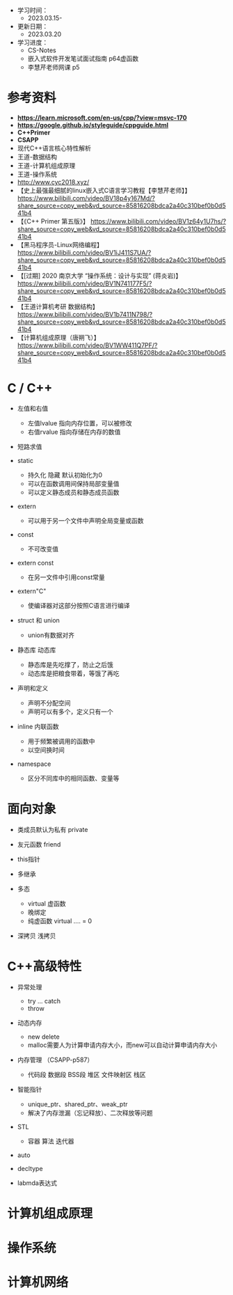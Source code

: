 
* 学习时间：
  * 2023.03.15-
* 更新日期：
  * 2023.03.20
* 学习进度：
  * CS-Notes
  * 嵌入式软件开发笔试面试指南 p64虚函数
  * 李慧芹老师网课 p5

# 参考资料
* **https://learn.microsoft.com/en-us/cpp/?view=msvc-170**
* **https://google.github.io/styleguide/cppguide.html**
* **C++Primer**
* **CSAPP**
* 现代C++语言核心特性解析
* 王道-数据结构
* 王道-计算机组成原理
* 王道-操作系统
* http://www.cyc2018.xyz/
* 【史上最强最细腻的linux嵌入式C语言学习教程【李慧芹老师】】 https://www.bilibili.com/video/BV18p4y167Md/?share_source=copy_web&vd_source=85816208bdca2a40c310bef0b0d541b4
* 【《C++ Primer 第五版》】 https://www.bilibili.com/video/BV1z64y1U7hs/?share_source=copy_web&vd_source=85816208bdca2a40c310bef0b0d541b4
* 【黑马程序员-Linux网络编程】 https://www.bilibili.com/video/BV1iJ411S7UA/?share_source=copy_web&vd_source=85816208bdca2a40c310bef0b0d541b4
* 【[过期] 2020 南京大学 “操作系统：设计与实现” (蒋炎岩)】 https://www.bilibili.com/video/BV1N741177F5/?share_source=copy_web&vd_source=85816208bdca2a40c310bef0b0d541b4
* 【王道计算机考研 数据结构】 https://www.bilibili.com/video/BV1b7411N798/?share_source=copy_web&vd_source=85816208bdca2a40c310bef0b0d541b4
* 【计算机组成原理（唐朔飞）】 https://www.bilibili.com/video/BV1WW411Q7PF/?share_source=copy_web&vd_source=85816208bdca2a40c310bef0b0d541b4

# C / C++
* 左值和右值
  * 左值lvalue 指向内存位置，可以被修改
  * 右值rvalue 指向存储在内存的数值
  
* 短路求值 
  
* static
  * 持久化 隐藏 默认初始化为0
  * 可以在函数调用间保持局部变量值
  * 可以定义静态成员和静态成员函数
  
* extern
  * 可以用于另一个文件中声明全局变量或函数 
  
* const
  * 不可改变值
  
* extern const
  * 在另一文件中引用const常量
  
* extern"C"
  * 使编译器对这部分按照C语言进行编译
  
* struct 和 union
  * union有数据对齐
  
* 静态库 动态库
  * 静态库是先吃撑了，防止之后饿
  * 动态库是把粮食带着，等饿了再吃
  
* 声明和定义
  * 声明不分配空间
  * 声明可以有多个，定义只有一个
  
* inline 内联函数
  * 用于频繁被调用的函数中
  * 以空间换时间
  
* namespace
  * 区分不同库中的相同函数、变量等
  
# 面向对象
* 类成员默认为私有 private
  
* 友元函数 friend
  
* this指针
  
* 多继承
  
* 多态 
  * virtual 虚函数 
  * 晚绑定
  * 纯虚函数 virtual .... = 0
  
* 深拷贝 浅拷贝

# C++高级特性
* 异常处理
  * try ... catch
  * throw
  
* 动态内存
  * new delete
  * malloc需要人为计算申请内存大小，而new可以自动计算申请内存大小
  
* 内存管理 （CSAPP-p587）
  * 代码段 数据段 BSS段 堆区 文件映射区 栈区

* 智能指针
  * unique_ptr、shared_ptr、weak_ptr
  * 解决了内存泄漏（忘记释放）、二次释放等问题
  
* STL
  * 容器 算法 迭代器
  
* auto
  
* decltype
  
* labmda表达式



# 计算机组成原理

# 操作系统

# 计算机网络